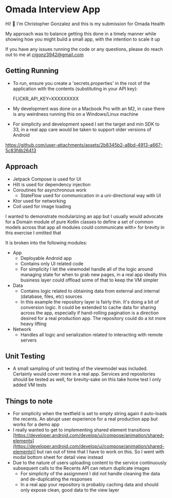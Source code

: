 # Omada Interview App

Hi! 👋 I'm Christopher Gonzalez and this is my submission for Omada Health

My approach was to balance getting this done in a timely manner while showing how you might build a small app, with the intention to scale it up

If you have any issues running the code or any questions, please do reach out to me at cjgonz3942@gmail.com

## Getting Running
- To run, ensure you create a 'secrets.properties' in the root of the application with the contents (substituting in your API key):

  FLICKR_API_KEY=XXXXXXXXX

- My development was done on a Macbook Pro with an M2, in case there is any weirdness running this on a Windows/Linux machine
- For simplicity and development speed I set the target and min SDK to 33, in a real app care would be taken to support older versions of Android


https://github.com/user-attachments/assets/2b8345b2-a8bd-4913-a667-5c83fdb26413


## Approach

- Jetpack Compose is used for UI
- Hilt is used for dependency injection
- Coroutines for asynchronous work
    - StateFlow used for communication in a uni-directional way with UI
- Ktor used for networking
- Coil used for image loading

I wanted to demonstrate modularizing an app but I usually would advocate for a Domain module of pure Kotlin classes to define a set of common models across that app all modules could communicate with> for brevity in this exercise I omitted that

It is broken into the following modules:
- App
    - Deployable Android app
    - Contains only UI related code
    - For simplicity I let the viewmodel handle all of the logic around managing state for when to grab new pages, in a real app ideally this business layer could offload some of that to keep the VM simpler
- Data
    - Contains logic related to obtaining data from external and internal (database, files, etc) sources
    - In this example the repository layer is fairly thin. It's doing a bit of conversion logic. It could be extended to cache data for sharing across the app, especially if hand-rolling pagination is a direction desired for a real production app. The repository could do a lot more heavy lifting
- Network
    - Handles all logic and serialization related to interacting with remote servers

## Unit Testing
- A small sampling of unit testing of the viewmodel was included. Certainly would cover more in a real app. Services and repositories should be tested as well, for brevity-sake on this take home test I only added VM tests

## Things to note
- For simplicity when the textfield is set to empty string again it auto-loads the recents. An abrupt user experience for a real production app but works for a demo app
- I really wanted to get to implementing shared element transitions [https://developer.android.com/develop/ui/compose/animation/shared-elements](https://developer.android.com/develop/ui/compose/animation/shared-elements)] but ran out of time that I have to work on this. So I went with modal bottom sheet for detail view instead
- Due to the nature of users uploading content to the service continuously subsequent calls to the Recents API can return duplicate images
  - For simplicity of the assignment I did not handle cleaning the data and de-duplicating the responses
  - In a real app your repository is probably caching data and should only expose clean, good data to the view layer
